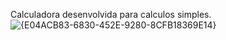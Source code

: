   Calculadora desenvolvida para calculos simples. 
<br>
![{E04ACB83-6830-452E-9280-8CFB18369E14}](https://github.com/user-attachments/assets/a5dcf2f6-de80-4b07-8474-e29ffc6d2076)


